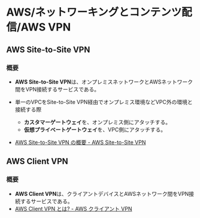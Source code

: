 # AWS/ネットワーキングとコンテンツ配信/AWS VPN

## AWS Site-to-Site VPN

### 概要

- **AWS Site-to-Site VPN**は、オンプレミスネットワークとAWSネットワーク間をVPN接続するサービスである。
- 単一のVPCをSite-to-Site VPN経由でオンプレミス環境などVPC外の環境と接続する際
  - **カスタマーゲートウェイ**を、オンプレミス側にアタッチする。
  - **仮想プライベートゲートウェイ**を、VPC側にアタッチする。

- [AWS Site-to-Site VPN の概要 - AWS Site-to-Site VPN](https://docs.aws.amazon.com/ja_jp/vpn/latest/s2svpn/VPC_VPN.html)

## AWS Client VPN

### 概要

- **AWS Client VPN**は、クライアントデバイスとAWSネットワーク間をVPN接続するサービスである。
- [AWS Client VPN とは? - AWS クライアント VPN](https://docs.aws.amazon.com/ja_jp/vpn/latest/clientvpn-admin/what-is.html)
